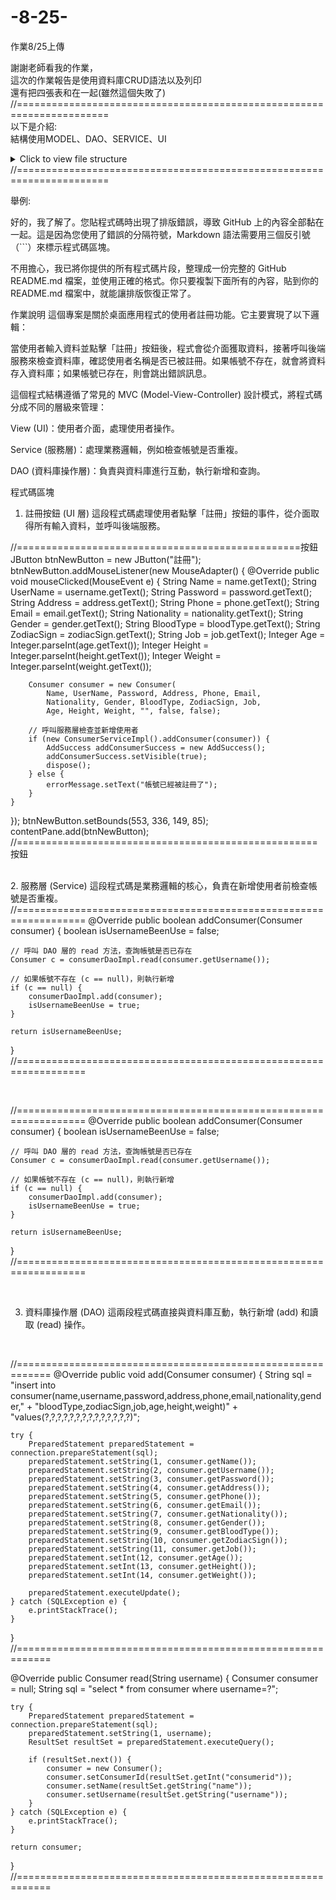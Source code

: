 # -8-25-
作業8/25上傳

謝謝老師看我的作業，<BR>
這次的作業報告是使用資料庫CRUD語法以及列印<BR>
還有把四張表和在一起(雖然這個失敗了)<BR>
//======================================================================<BR>
以下是介紹:<BR>
結構使用MODEL、DAO、SERVICE、UI

<details>
  <summary>Click to view file structure</summary>
  
  <pre>
Project Explorer
└─ **OfficeReportAkademiProgress**
   ├─ src/main/java
   │  ├─ **controller**
   │  │  ├─ Admin.java
   │  │  ├─ ConsumerUI.java
   │  │  ├─ EmployeeUI.java
   │  │  ├─ ShopUI.java
   │  │  └─ MainUI.java
   │  ├─ **dao**
   │  │  └─ **impl**
   │  │     ├─ ConsumerDaoImpl.java
   │  │     ├─ EmployeeDaoImpl.java
   │  │     ├─ OrderDaoImpl.java
   │  │     └─ ProductDaoImpl.java
   │  ├─ **model**
   │  │  ├─ Consumer.java
   │  │  ├─ Employee.java
   │  │  ├─ OrderItem.java
   │  │  ├─ Order.java
   │  │  ├─ Product.java
   │  │  └─ Service
   │  │     └─ **impl**
   │  │        ├─ ConsumerServiceImpl.java
   │  │        ├─ EmployeeServiceImpl.java
   │  │        ├─ OrderServiceImpl.java
   │  │        └─ ProductServiceImpl.java
   │  ├─ **tool**
   │  │  ├─ DbConnection.java
   │  │  └─ Tool.java
   │  └─ src/main/resources
   │     ├─ db.sql
   │     ├─ socket.resources
   │     ├─ socket.java
   │     └─ System Library [java-SE-1.8]
   └─ Maven Dependencies
  </pre>
</details>
//======================================================================

舉例:<BR>


好的，我了解了。您貼程式碼時出現了排版錯誤，導致 GitHub 上的內容全部黏在一起。這是因為您使用了錯誤的分隔符號，Markdown 語法需要用三個反引號（```）來標示程式碼區塊。

不用擔心，我已將你提供的所有程式碼片段，整理成一份完整的 GitHub README.md 檔案，並使用正確的格式。你只要複製下面所有的內容，貼到你的 README.md 檔案中，就能讓排版恢復正常了。

作業說明
這個專案是關於桌面應用程式的使用者註冊功能。它主要實現了以下邏輯：

當使用者輸入資料並點擊「註冊」按鈕後，程式會從介面獲取資料，接著呼叫後端服務來檢查資料庫，確認使用者名稱是否已被註冊。如果帳號不存在，就會將資料存入資料庫；如果帳號已存在，則會跳出錯誤訊息。

這個程式結構遵循了常見的 MVC (Model-View-Controller) 設計模式，將程式碼分成不同的層級來管理：

View (UI)：使用者介面，處理使用者操作。

Service (服務層)：處理業務邏輯，例如檢查帳號是否重複。

DAO (資料庫操作層)：負責與資料庫進行互動，執行新增和查詢。

程式碼區塊
1. 註冊按鈕 (UI 層)
這段程式碼處理使用者點擊「註冊」按鈕的事件，從介面取得所有輸入資料，並呼叫後端服務。

//=================================================按鈕
JButton btnNewButton = new JButton("註冊");
btnNewButton.addMouseListener(new MouseAdapter() {
    @Override
    public void mouseClicked(MouseEvent e) {
        String Name = name.getText();
        String UserName = username.getText();
        String Password = password.getText();
        String Address = address.getText();
        String Phone = phone.getText();
        String Email = email.getText();
        String Nationality = nationality.getText();
        String Gender = gender.getText();
        String BloodType = bloodType.getText();
        String ZodiacSign = zodiacSign.getText();
        String Job = job.getText();
        Integer Age = Integer.parseInt(age.getText());
        Integer Height = Integer.parseInt(height.getText());
        Integer Weight = Integer.parseInt(weight.getText());
        
        Consumer consumer = new Consumer(
            Name, UserName, Password, Address, Phone, Email,
            Nationality, Gender, BloodType, ZodiacSign, Job,
            Age, Height, Weight, "", false, false);
        
        // 呼叫服務層檢查並新增使用者
        if (new ConsumerServiceImpl().addConsumer(consumer)) {
            AddSuccess addConsumerSuccess = new AddSuccess();
            addConsumerSuccess.setVisible(true);
            dispose();
        } else {
            errorMessage.setText("帳號已經被註冊了");
        }
    }
});
btnNewButton.setBounds(553, 336, 149, 85);
contentPane.add(btnNewButton);
//====================================================按鈕


<BR>
2. 服務層 (Service)
這段程式碼是業務邏輯的核心，負責在新增使用者前檢查帳號是否重複。
<BR>
//==================================================================
@Override
public boolean addConsumer(Consumer consumer) {
    boolean isUsernameBeenUse = false;
    
    // 呼叫 DAO 層的 read 方法，查詢帳號是否已存在
    Consumer c = consumerDaoImpl.read(consumer.getUsername());
    
    // 如果帳號不存在 (c == null)，則執行新增
    if (c == null) {
        consumerDaoImpl.add(consumer);
        isUsernameBeenUse = true;
    }
    
    return isUsernameBeenUse;
}
//==================================================================

<BR>

//==================================================================
@Override
public boolean addConsumer(Consumer consumer) {
    boolean isUsernameBeenUse = false;
    
    // 呼叫 DAO 層的 read 方法，查詢帳號是否已存在
    Consumer c = consumerDaoImpl.read(consumer.getUsername());
    
    // 如果帳號不存在 (c == null)，則執行新增
    if (c == null) {
        consumerDaoImpl.add(consumer);
        isUsernameBeenUse = true;
    }
    
    return isUsernameBeenUse;
}
//==================================================================

<BR>

3. 資料庫操作層 (DAO)
這兩段程式碼直接與資料庫互動，執行新增 (add) 和讀取 (read) 操作。

<BR>

//============================================================
@Override
public void add(Consumer consumer) {
    String sql = "insert into consumer(name,username,password,address,phone,email,nationality,gender,"
               + "bloodType,zodiacSign,job,age,height,weight)"
               + "values(?,?,?,?,?,?,?,?,?,?,?,?,?,?)";
    
    try {
        PreparedStatement preparedStatement = connection.prepareStatement(sql);
        preparedStatement.setString(1, consumer.getName());
        preparedStatement.setString(2, consumer.getUsername());
        preparedStatement.setString(3, consumer.getPassword());
        preparedStatement.setString(4, consumer.getAddress());
        preparedStatement.setString(5, consumer.getPhone());
        preparedStatement.setString(6, consumer.getEmail());
        preparedStatement.setString(7, consumer.getNationality());
        preparedStatement.setString(8, consumer.getGender());
        preparedStatement.setString(9, consumer.getBloodType());
        preparedStatement.setString(10, consumer.getZodiacSign());
        preparedStatement.setString(11, consumer.getJob());
        preparedStatement.setInt(12, consumer.getAge());
        preparedStatement.setInt(13, consumer.getHeight());
        preparedStatement.setInt(14, consumer.getWeight());
        
        preparedStatement.executeUpdate();
    } catch (SQLException e) {
        e.printStackTrace();
    }
}
//============================================================

@Override
public Consumer read(String username) {
    Consumer consumer = null;
    String sql = "select * from consumer where username=?";
    
    try {
        PreparedStatement preparedStatement = connection.prepareStatement(sql);
        preparedStatement.setString(1, username);
        ResultSet resultSet = preparedStatement.executeQuery();
        
        if (resultSet.next()) {
            consumer = new Consumer();
            consumer.setConsumerId(resultSet.getInt("consumerid"));
            consumer.setName(resultSet.getString("name"));
            consumer.setUsername(resultSet.getString("username"));
        }
    } catch (SQLException e) {
        e.printStackTrace();
    }
    
    return consumer;
}
//============================================================
